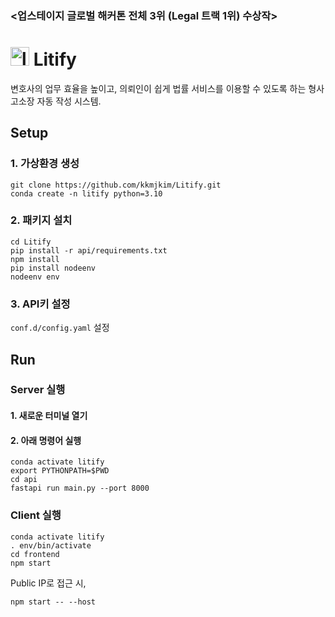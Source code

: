 ### <업스테이지 글로벌 해커톤 전체 3위 (Legal 트랙 1위) 수상작>

# <img src="https://github.com/user-attachments/assets/73dbccf5-09e4-49a2-b96b-ce39ac9ef967" alt="litify_bot_icon" style="width:30px;"> Litify
변호사의 업무 효율을 높이고, 의뢰인이 쉽게 법률 서비스를 이용할 수 있도록 하는 형사 고소장 자동 작성 시스템.

## Setup
### 1. 가상환경 생성
```
git clone https://github.com/kkmjkim/Litify.git
conda create -n litify python=3.10
```
### 2. 패키지 설치
```
cd Litify
pip install -r api/requirements.txt
npm install
pip install nodeenv
nodeenv env
```
### 3. API키 설정
`conf.d/config.yaml` 설정

## Run
### Server 실행
#### 1. 새로운 터미널 열기
#### 2. 아래 명령어 실행
```
conda activate litify
export PYTHONPATH=$PWD
cd api
fastapi run main.py --port 8000
```

### Client 실행
```
conda activate litify
. env/bin/activate
cd frontend
npm start
```
Public IP로 접근 시,
```
npm start -- --host
```

